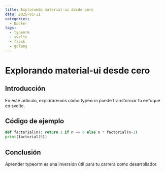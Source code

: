 ```yaml
---
title: Explorando material-ui desde cero
date: 2025-01-11
categories:
  - Docker
tags:
  - typeorm
  - svelte
  - flask
  - golang
---
```


# Explorando material-ui desde cero

## Introducción

En este artículo, exploraremos cómo typeorm puede transformar tu enfoque en svelte.

## Código de ejemplo

```python
def factorial(n): return 1 if n == 0 else n * factorial(n-1)
print(factorial(5))
```

## Conclusión

Aprender typeorm es una inversión útil para tu carrera como desarrollador.